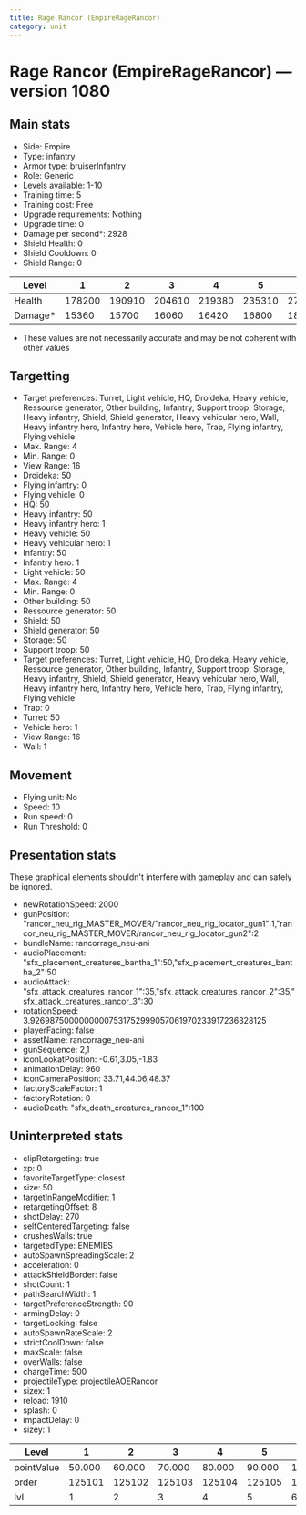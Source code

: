 ```yaml
---
title: Rage Rancor (EmpireRageRancor)
category: unit
---
```


# Rage Rancor (EmpireRageRancor) — version 1080

## Main stats

  * Side: Empire
  * Type: infantry
  * Armor type: bruiserInfantry
  * Role: Generic
  * Levels available: 1-10
  * Training time: 5
  * Training cost: Free
  * Upgrade requirements: Nothing
  * Upgrade time: 0
  * Damage per second*: 2928
  * Shield Health: 0
  * Shield Cooldown: 0
  * Shield Range: 0

|Level  |1     |2     |3     |4     |5     |6     |7     |8     |9     |10    |
|-------|------|------|------|------|------|------|------|------|------|------|
|Health |178200|190910|204610|219380|235310|277750|298155|349296|375264|393125|
|Damage*|15360 |15700 |16060 |16420 |16800 |18898 |19338 |21576 |22080 |23525 |

* These values are not necessarily accurate and may be not coherent with other values

## Targetting

  * Target preferences: Turret, Light vehicle, HQ, Droideka, Heavy vehicle, Ressource generator, Other building, Infantry, Support troop, Storage, Heavy infantry, Shield, Shield generator, Heavy vehicular hero, Wall, Heavy infantry hero, Infantry hero, Vehicle hero, Trap, Flying infantry, Flying vehicle
  * Max. Range: 4
  * Min. Range: 0
  * View Range: 16
  * Droideka: 50
  * Flying infantry: 0
  * Flying vehicle: 0
  * HQ: 50
  * Heavy infantry: 50
  * Heavy infantry hero: 1
  * Heavy vehicle: 50
  * Heavy vehicular hero: 1
  * Infantry: 50
  * Infantry hero: 1
  * Light vehicle: 50
  * Max. Range: 4
  * Min. Range: 0
  * Other building: 50
  * Ressource generator: 50
  * Shield: 50
  * Shield generator: 50
  * Storage: 50
  * Support troop: 50
  * Target preferences: Turret, Light vehicle, HQ, Droideka, Heavy vehicle, Ressource generator, Other building, Infantry, Support troop, Storage, Heavy infantry, Shield, Shield generator, Heavy vehicular hero, Wall, Heavy infantry hero, Infantry hero, Vehicle hero, Trap, Flying infantry, Flying vehicle
  * Trap: 0
  * Turret: 50
  * Vehicle hero: 1
  * View Range: 16
  * Wall: 1

## Movement

  * Flying unit: No
  * Speed: 10
  * Run speed: 0
  * Run Threshold: 0

## Presentation stats

These graphical elements shouldn't interfere with gameplay and can safely be ignored.

  * newRotationSpeed: 2000
  * gunPosition: "rancor_neu_rig_MASTER_MOVER/"rancor_neu_rig_locator_gun1":1,"rancor_neu_rig_MASTER_MOVER/rancor_neu_rig_locator_gun2":2
  * bundleName: rancorrage_neu-ani
  * audioPlacement: "sfx_placement_creatures_bantha_1":50,"sfx_placement_creatures_bantha_2":50
  * audioAttack: "sfx_attack_creatures_rancor_1":35,"sfx_attack_creatures_rancor_2":35,"sfx_attack_creatures_rancor_3":30
  * rotationSpeed: 3.92698750000000007531752999057061970233917236328125
  * playerFacing: false
  * assetName: rancorrage_neu-ani
  * gunSequence: 2,1
  * iconLookatPosition: -0.61,3.05,-1.83
  * animationDelay: 960
  * iconCameraPosition: 33.71,44.06,48.37
  * factoryScaleFactor: 1
  * factoryRotation: 0
  * audioDeath: "sfx_death_creatures_rancor_1":100

## Uninterpreted stats

  * clipRetargeting: true
  * xp: 0
  * favoriteTargetType: closest
  * size: 50
  * targetInRangeModifier: 1
  * retargetingOffset: 8
  * shotDelay: 270
  * selfCenteredTargeting: false
  * crushesWalls: true
  * targetedType: ENEMIES
  * autoSpawnSpreadingScale: 2
  * acceleration: 0
  * attackShieldBorder: false
  * shotCount: 1
  * pathSearchWidth: 1
  * targetPreferenceStrength: 90
  * armingDelay: 0
  * targetLocking: false
  * autoSpawnRateScale: 2
  * strictCoolDown: false
  * maxScale: false
  * overWalls: false
  * chargeTime: 500
  * projectileType: projectileAOERancor
  * sizex: 1
  * reload: 1910
  * splash: 0
  * impactDelay: 0
  * sizey: 1

|Level     |1     |2     |3     |4     |5     |6      |7      |8      |9      |10     |
|----------|------|------|------|------|------|-------|-------|-------|-------|-------|
|pointValue|50.000|60.000|70.000|80.000|90.000|100.000|110.000|120.000|130.000|150.000|
|order     |125101|125102|125103|125104|125105|125106 |125107 |125108 |125109 |125110 |
|lvl       |1     |2     |3     |4     |5     |6      |7      |8      |9      |10     |

